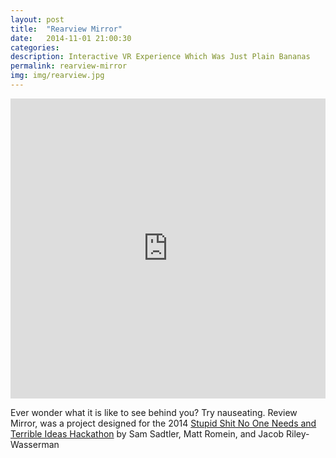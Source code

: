 ```yaml
---
layout: post
title:  "Rearview Mirror"
date:   2014-11-01 21:00:30
categories: 
description: Interactive VR Experience Which Was Just Plain Bananas
permalink: rearview-mirror
img: img/rearview.jpg
---
```

<div>
	<iframe width="100%" height="480" src="https://www.youtube.com/embed/fK-cwCxU4IU" frameborder="0" allowfullscreen></iframe>
</div>

<p>
	Ever wonder what it is like to see behind you? Try nauseating. Review Mirror, was a project designed for the 2014 <a href="http://www.stupidhackathon.com/">Stupid Shit No One Needs and Terrible Ideas Hackathon</a> by Sam Sadtler, Matt Romein, and Jacob Riley-Wasserman
</p>